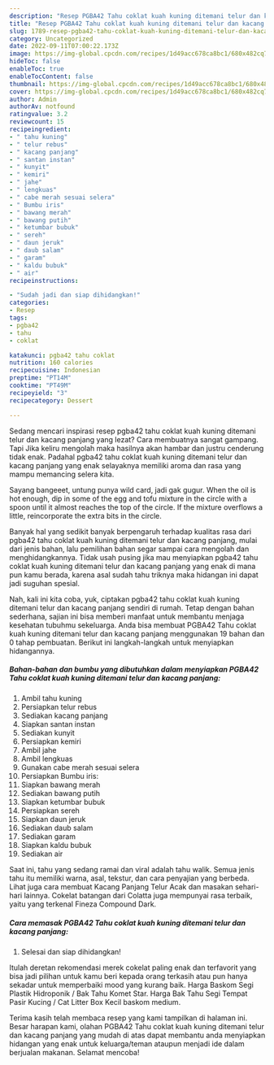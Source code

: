 ```yaml
---
description: "Resep PGBA42 Tahu coklat kuah kuning ditemani telur dan kacang panjang yang Lezat Sekali"
title: "Resep PGBA42 Tahu coklat kuah kuning ditemani telur dan kacang panjang yang Lezat Sekali"
slug: 1789-resep-pgba42-tahu-coklat-kuah-kuning-ditemani-telur-dan-kacang-panjang-yang-lezat-sekali
category: Uncategorized
date: 2022-09-11T07:00:22.173Z
image: https://img-global.cpcdn.com/recipes/1d49acc678ca8bc1/680x482cq70/pgba42-tahu-coklat-kuah-kuning-ditemani-telur-dan-kacang-panjang-foto-resep-utama.jpg
hideToc: false
enableToc: true
enableTocContent: false
thumbnail: https://img-global.cpcdn.com/recipes/1d49acc678ca8bc1/680x482cq70/pgba42-tahu-coklat-kuah-kuning-ditemani-telur-dan-kacang-panjang-foto-resep-utama.jpg
cover: https://img-global.cpcdn.com/recipes/1d49acc678ca8bc1/680x482cq70/pgba42-tahu-coklat-kuah-kuning-ditemani-telur-dan-kacang-panjang-foto-resep-utama.jpg
author: Admin
authorAv: notfound
ratingvalue: 3.2
reviewcount: 15
recipeingredient:
- " tahu kuning"
- " telur rebus"
- " kacang panjang"
- " santan instan"
- " kunyit"
- " kemiri"
- " jahe"
- " lengkuas"
- " cabe merah sesuai selera"
- " Bumbu iris"
- " bawang merah"
- " bawang putih"
- " ketumbar bubuk"
- " sereh"
- " daun jeruk"
- " daub salam"
- " garam"
- " kaldu bubuk"
- " air"
recipeinstructions:

- "Sudah jadi dan siap dihidangkan!"
categories:
- Resep
tags:
- pgba42
- tahu
- coklat

katakunci: pgba42 tahu coklat 
nutrition: 160 calories
recipecuisine: Indonesian
preptime: "PT14M"
cooktime: "PT49M"
recipeyield: "3"
recipecategory: Dessert

---
```



Sedang mencari inspirasi resep pgba42 tahu coklat kuah kuning ditemani telur dan kacang panjang yang lezat? Cara membuatnya sangat gampang. Tapi Jika keliru mengolah maka hasilnya akan hambar dan justru cenderung tidak enak. Padahal pgba42 tahu coklat kuah kuning ditemani telur dan kacang panjang yang enak selayaknya memiliki aroma dan rasa yang mampu memancing selera kita.


Sayang bangeeet, untung punya wild card, jadi gak gugur. When the oil is hot enough, dip in some of the egg and tofu mixture in the circle with a spoon until it almost reaches the top of the circle. If the mixture overflows a little, reincorporate the extra bits in the circle.

Banyak hal yang sedikit banyak berpengaruh terhadap kualitas rasa dari pgba42 tahu coklat kuah kuning ditemani telur dan kacang panjang, mulai dari jenis bahan, lalu pemilihan bahan segar sampai cara mengolah dan menghidangkannya. Tidak usah pusing jika mau menyiapkan pgba42 tahu coklat kuah kuning ditemani telur dan kacang panjang yang enak di mana pun kamu berada, karena asal sudah tahu triknya maka hidangan ini dapat jadi suguhan spesial.


Nah, kali ini kita coba, yuk, ciptakan pgba42 tahu coklat kuah kuning ditemani telur dan kacang panjang sendiri di rumah. Tetap dengan bahan sederhana, sajian ini bisa memberi manfaat untuk membantu menjaga kesehatan tubuhmu sekeluarga. Anda bisa membuat PGBA42 Tahu coklat kuah kuning ditemani telur dan kacang panjang menggunakan 19 bahan dan 0 tahap pembuatan. Berikut ini langkah-langkah untuk menyiapkan hidangannya.

<!--inarticleads1-->

##### Bahan-bahan dan bumbu yang dibutuhkan dalam menyiapkan PGBA42 Tahu coklat kuah kuning ditemani telur dan kacang panjang:

1. Ambil  tahu kuning
1. Persiapkan  telur rebus
1. Sediakan  kacang panjang
1. Siapkan  santan instan
1. Sediakan  kunyit
1. Persiapkan  kemiri
1. Ambil  jahe
1. Ambil  lengkuas
1. Gunakan  cabe merah sesuai selera
1. Persiapkan  Bumbu iris:
1. Siapkan  bawang merah
1. Sediakan  bawang putih
1. Siapkan  ketumbar bubuk
1. Persiapkan  sereh
1. Siapkan  daun jeruk
1. Sediakan  daub salam
1. Sediakan  garam
1. Siapkan  kaldu bubuk
1. Sediakan  air


Saat ini, tahu yang sedang ramai dan viral adalah tahu walik. Semua jenis tahu itu memiliki warna, asal, tekstur, dan cara penyajian yang berbeda. Lihat juga cara membuat Kacang Panjang Telur Acak dan masakan sehari-hari lainnya. Cokelat batangan dari Colatta juga mempunyai rasa terbaik, yaitu yang terkenal Fineza Compound Dark. 

<!--inarticleads2-->

##### Cara memasak PGBA42 Tahu coklat kuah kuning ditemani telur dan kacang panjang:


1. Selesai dan siap dihidangkan!

Itulah deretan rekomendasi merek cokelat paling enak dan terfavorit yang bisa jadi pilihan untuk kamu beri kepada orang terkasih atau pun hanya sekadar untuk memperbaiki mood yang kurang baik. Harga Baskom Segi Plastik Hidroponik / Bak Tahu Komet Star. Harga Bak Tahu Segi Tempat Pasir Kucing / Cat Litter Box Kecil baskom medium. 

Terima kasih telah membaca resep yang kami tampilkan di halaman ini. Besar harapan kami, olahan PGBA42 Tahu coklat kuah kuning ditemani telur dan kacang panjang yang mudah di atas dapat membantu anda menyiapkan hidangan yang enak untuk keluarga/teman ataupun menjadi ide dalam berjualan makanan. Selamat mencoba!
